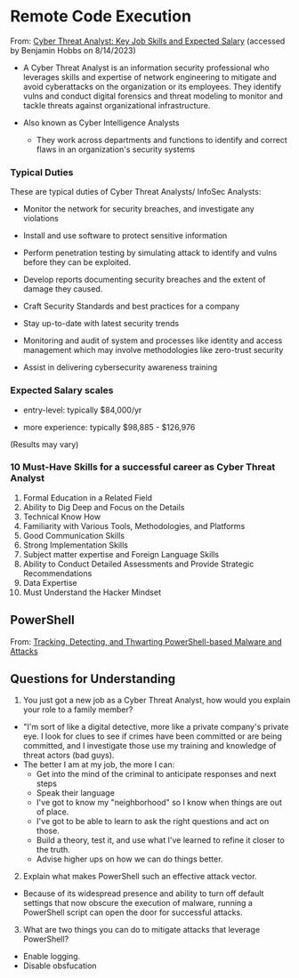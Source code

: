 # Remote Code Execution
From: [Cyber Threat Analyst: Key Job Skills and Expected Salary](https://www.spiceworks.com/it-security/vulnerability-management/articles/cyber-threat-analyst-key-jobs-and-salary/) (accessed by Benjamin Hobbs on 8/14/2023)

* A Cyber Threat Analyst is an information security professional who leverages skills and expertise of network engineering to mitigate and avoid cyberattacks on the organization or its employees. They identify vulns and conduct digital forensics and threat modeling to monitor and tackle threats against organizational infrastructure.

* Also known as Cyber Intelligence Analysts
  * They work across departments and functions to identify and correct flaws in an organization's security systems

### Typical Duties

These are typical duties of Cyber Threat Analysts/ InfoSec Analysts:

* Monitor the network for security breaches, and investigate any violations

* Install and use software to protect sensitive information

* Perform penetration testing by simulating attack to identify and vulns before they can be exploited.

* Develop reports documenting security breaches and the extent of damage they caused.

* Craft Security Standards and best practices for a company

* Stay up-to-date with latest security trends

* Monitoring and audit of system and processes like identity and access management which may involve methodologies like zero-trust security

* Assist in delivering cybersecurity awareness training

### Expected Salary scales

* entry-level: typically $84,000/yr

* more experience: typically $98,885 - $126,976

(Results may vary)

### 10 Must-Have Skills for a successful career as Cyber Threat Analyst

1. Formal Education in a Related Field
2. Ability to Dig Deep and Focus on the Details
3. Technical Know How
4. Familiarity with Various Tools, Methodologies, and Platforms
5. Good Communication Skills 
6. Strong Implementation Skills
7. Subject matter expertise and Foreign Language Skills
8. Ability to Conduct Detailed Assessments and Provide Strategic Recommendations
9. Data Expertise
10. Must Understand the Hacker Mindset

## PowerShell
From: [Tracking, Detecting, and Thwarting PowerShell-based Malware and Attacks](https://www.trendmicro.com/vinfo/us/security/news/cybercrime-and-digital-threats/tracking-detecting-and-thwarting-powershell-based-malware-and-attacks)


## Questions for Understanding

1. You just got a new job as a Cyber Threat Analyst, how would you explain your role to a family member? 
* "I'm sort of like a digital detective, more like a private company's private eye. I look for clues to see if crimes have been committed or are being committed, and I investigate those use my training and knowledge of threat actors (bad guys). 
* The better I am at my job, the more I can:
  * Get into the mind of the criminal to anticipate responses and next steps
  * Speak their language
  * I've got to know my "neighborhood" so I know when things are out of place.
  * I've got to be able to learn to ask the right questions and act on those. 
  * Build a theory, test it, and use what I've learned to refine it closer to the truth.
  * Advise higher ups on how we can do things better.

2. Explain what makes PowerShell such an effective attack vector.
* Because of its widespread presence and ability to turn off default settings that now obscure the execution of malware, running a PowerShell script can open the door for successful attacks.
3. What are two things you can do to mitigate attacks that leverage PowerShell?
* Enable logging. 
* Disable obsfucation